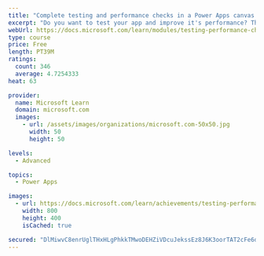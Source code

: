 ```yaml
---
title: "Complete testing and performance checks in a Power Apps canvas app"
excerpt: "Do you want to test your app and improve it's performance? This module will help you understand how to test an app and improve performance."
webUrl: https://docs.microsoft.com/learn/modules/testing-performance-checks-powerapps/
type: course
price: Free
length: PT39M
ratings:
  count: 346
  average: 4.7254333
heat: 63

provider:
  name: Microsoft Learn
  domain: microsoft.com
  images:
    - url: /assets/images/organizations/microsoft.com-50x50.jpg
      width: 50
      height: 50

levels:
  - Advanced

topics:
  - Power Apps

images:
  - url: https://docs.microsoft.com/learn/achievements/testing-performance-checks-social.png
    width: 800
    height: 400
    isCached: true

secured: "DlMiwvC8enrUglTHxHLgPhkkTMwoDEHZiVDcuJekssEz8J6K3oorTAT2cFe6djGcNs8N4QMs6pwuiAfgp+rJaT+KkoYFYB9M/LXwuF7ELvfg0/3VbVRV6iyOAxfKcBp/m2+7DynEJmPjBZaTy5M8ohP8HUFT0YrZBzZatnFYE5Hap1HZxat34hCW/j4A4tdyZhafukovcMEk1eD5zBm9+slSUlTQvJDWcbRChJbUlM5hXD0tD8om0n5eLDL2pIqdLzVkgNdni8uxira8HLi84tY/AFvGHYtuaMckyuFOwCuI6RiN54Y05wabYcAaLZyDY5on552eYyisIBBzkvzZ56vn4h8FuSL4e0UQM6R1SdamJVke8gZGQVFmgaSeyMXL0/5pUNz7iSVha/hy2UMJ/g==;hSJWCPX1nKG2xVZJGAnWCw=="
---
```


